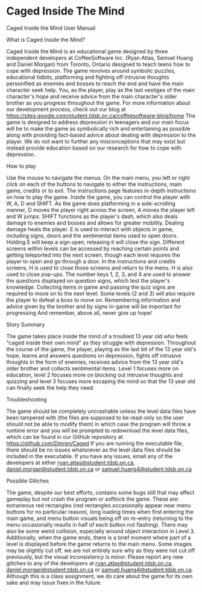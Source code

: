 # Caged Inside The Mind
Caged Inside the Mind User Manual

What is Caged Inside the Mind?

Caged Inside the Mind is an educational game designed by three independent developers at CoffeeSoftware Inc. (Ryan Atlas,
Samuel Huang and Daniel Morgan) from Toronto, Ontario designed to teach teens how to cope with depression. 
The game revolves around symbolic puzzles, educational tidbits, platforming and fighting off intrusive 
thoughts personified as enemies and bosses to reach the end and have the main character seek help. 
You, as the player, play as the last vestiges of the main character's hope and receive advice from the 
main character's older brother as you progress throughout the game. For more information about
our development process, check out our blog at https://sites.google.com/student.tdsb.on.ca/coffeesoftware-blog/home
The game is designed to address depression in teenagers and our main focus will be to make the game as symbolically 
rich and entertaining as possible along with providing fact-based advice about dealing with depression to the player. 
We do not want to further any misconceptions that may exist but instead provide education based on our research for 
how to cope with depression.


How to play

Use the mouse to navigate the menus. On the main menu, you left or right click on each of the buttons
to navigate to either the instructions, main game, credits or to exit. The instructions page features
in-depth instructions on how to play the game. Inside the game, you can control the player with W, A, D and
SHIFT. As the game does platforming in a side-scrolling manner, D moves the player right across the screen,
A moves the player left and W jumps. SHIFT functions as the player's dash, which also deals damage to enemies
and bosses and allows for greater mobility. Dealing damage heals the player. E is used to interact with objects in game, 
including signs, doors and the sentimental items used to open doors. Holding E will keep a sign open, releasing it will close the sign.
Different screens within levels can be accessed by reaching certain points and getting teleported into the next screen, 
though each level requires the player to open and go through a door. In the instructions and credits screens, 
H is used to close those screens and return to the menu. H is also used to close pop-ups. The number keys 1, 2, 3, 
and 4 are used to answer the questions displayed on question signs, which test the player's knowledge. Collecting items 
in game and passing the quiz signs are required to move on to the next level. Some levels (2 and 3) will also require the 
player to defeat a boss to move on. Remembering information and advice given by the brother and by signs in-game will be 
important for progressing And remember, above all, never give up hope!

Story Summary

The game takes place inside the mind of a troubled 13 year old who feels "caged inside their own mind" as they
struggle with depression. Throughout the course of the game, the player, playing as the last bit of the 13 year old's
hope, learns and answers questions on depression, fights off intrusive thoughts in the form of enemies, receives advice
from the 13 year old's older brother and collects sentimental items. Level 1 focuses more on education, level 2 focuses more
on blocking out intrusive thoughts and quizzing and level 3 focuses more escaping the mind so that the 13 year old can finally
seek the help they need. 

Troubleshooting

The game should be completely uncrashable unless the level data files have been tampered with (the files
are supposed to be read-only so the user should not be able to modify them) in which case the program will 
throw a runtime error and you will be prompted to redownload the level data files, which can be found in our 
GitHub repository at https://github.com/Dmrgn/Caged If you are running the executable file, there should be no 
issues whatsoever as the level data files should be included in the executable. If you have any issues, email 
any of the developers at either ryan.atlas@student.tdsb.on.ca, daniel.morgan@student.tdsb.on.ca or samuel.huang4@student.tdsb.on.ca

Possible Glitches

The game, despite our best efforts, contains some bugs still that may affect gameplay but not crash
the program or softlock the game. These are: extraneous red rectangles (red rectangles occasionally
appear near menu buttons for no particular reason), long loading times when first entering the main game, and menu button 
visuals being off on re-entry (returning to the menu occasionally results in half of each button not flashing). There may
also be some weird collision, especially around object interaction in Level 3. Additionally, when the game ends, there is a
brief moment where part of a level is displayed before the game returns to the main menu. Some images may be slightly cut off, we are 
not entirely sure why as they were not cut off previously, but the visual inconsistency is minor. Please report any new glitches to any of the 
developers at ryan.atlas@student.tdsb.on.ca, daniel.morgan@student.tdsb.on.ca or samuel.huang4@student.tdsb.on.ca. Although this is a 
class assignment, we do care about the game for its own sake and may issue fixes in the future.
